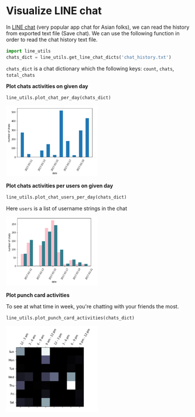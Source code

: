 # Visualize LINE chat

In [LINE chat](https://line.me/en/) (very popular app chat for Asian folks),
we can read the history from exported text file (Save chat).
We can use the following function in order to read the chat history text file.

```python
import line_utils
chats_dict = line_utils.get_line_chat_dicts('chat_history.txt')
```

`chats_dict` is a chat dictionary which the following keys: `count`, `chats`, `total_chats`


**Plot chats activities on given day**

```python
line_utils.plot_chat_per_day(chats_dict)
```

<div align = 'left'>
  <img src="image/chat_per_day.jpg" width="250" />
</div>

**Plot chats activities per users on given day**

```python
line_utils.plot_chat_users_per_day(chats_dict)
```

Here `users` is a list of username strings in the chat

<div align = 'left'>
  <img src="image/chat_users_per_day.jpg" width="250" />
</div>

**Plot punch card activities**

To see at what time in week, you're chatting with your friends the most.

```python
line_utils.plot_punch_card_activities(chats_dict)

```
<div align = 'left'>
  <img src="image/punch_card.jpg" width="250" />
</div>
